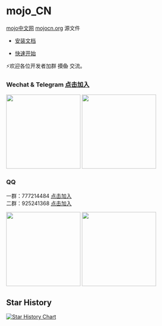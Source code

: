 # mojo_CN


[mojo中文网](https://mojocn.org) [mojocn.org](https://mojocn.org) 源文件



- [安装文档](https://mojocn.org/docs/install.html)

- [快速开始](https://mojocn.org/docs/start.html)



⚡欢迎各位开发者加群 ~~摸鱼~~ 交流。



### Wechat     &    Telegram  [点击加入](https://t.me/Mojo_CN)
<div id="wechat">
<img height="200" width="200" src="/public/img/wechat.png"/>
<img height="200" width="200" src="/public/img/Telegram.png"/>
</div>

### QQ
一群：777214484         [点击加入](https://qm.qq.com/q/nn0pFzgIRG)   
二群：925241368         [点击加入](https://qm.qq.com/q/IgJFnFPDGy)
<div id="qq">
<img height="200" width="200" src="/public/img/qq.png"/>   
<img height="200" width="200" src="/public/img/qq2.png"/>
</div>


## Star History

[![Star History Chart](https://api.star-history.com/svg?repos=shadowqcom/mojo_CN&type=Date)](https://star-history.com/#shadowqcom/mojo_CN&Date)
